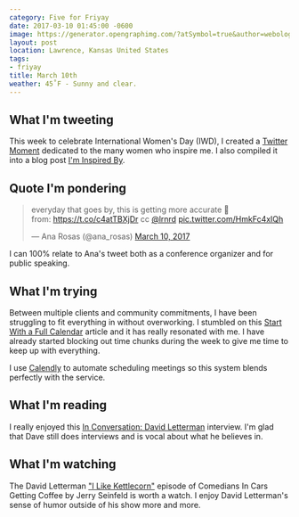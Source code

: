 ```yaml
---
category: Five for Friyay
date: 2017-03-10 01:45:00 -0600
image: https://generator.opengraphimg.com/?atSymbol=true&author=webology&authorSize=text-2xl&tags=friyay&title=March+10th
layout: post
location: Lawrence, Kansas United States
tags:
- friyay
title: March 10th
weather: 45˚F - Sunny and clear.
---
```


## What I'm tweeting

This week to celebrate International Women's Day (IWD), I created a [Twitter Moment](https://twitter.com/i/moments/839613911754244097) dedicated to the many women who inspire me. I also compiled it into a blog post [I'm Inspired By](https://jefftriplett.com/2017/im-inspired-by/).

## Quote I'm pondering

<blockquote class="twitter-tweet" data-lang="en"><p lang="en" dir="ltr">everyday that goes by, this is getting more accurate 😬<br>from: <a href="https://t.co/c4atTBXjDr">https://t.co/c4atTBXjDr</a>  cc <a href="https://twitter.com/lrnrd">@lrnrd</a> <a href="https://t.co/HmkFc4xIQh">pic.twitter.com/HmkFc4xIQh</a></p>&mdash; Ana Rosas (@ana_rosas) <a href="https://twitter.com/ana_rosas/status/840065046612860928">March 10, 2017</a></blockquote>
<script async src="//platform.twitter.com/widgets.js" charset="utf-8"></script>

I can 100% relate to Ana's tweet both as a conference organizer and for public speaking.

## What I'm trying

Between multiple clients and community commitments, I have been struggling to fit everything in without overworking. I stumbled on this [Start With a Full Calendar](https://medium.com/time-dorks/start-with-a-full-calendar-8da582cc4890#.ng0dg2j4f) article and it has really resonated with me. I have already started blocking out time chunks during the week to give me time to keep up with everything. 

I use [Calendly](https://calendly.com/) to automate scheduling meetings so this system blends perfectly with the service. 

## What I'm reading

I really enjoyed this [In Conversation: David Letterman](http://www.vulture.com/2017/03/david-letterman-in-conversation.html) interview. I'm glad that Dave still does interviews and is vocal about what he believes in.

## What I'm watching

The David Letterman ["I Like Kettlecorn"](http://comediansincarsgettingcoffee.com/david-letterman-i-like-kettlecorn) episode of Comedians In Cars Getting Coffee by Jerry Seinfeld is worth a watch. I enjoy David Letterman's sense of humor outside of his show more and more.